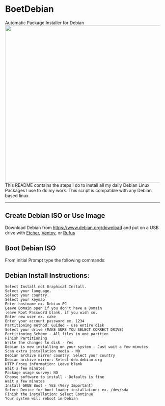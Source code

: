 # BoetDebian
Automatic Package Installer for Debian 
<a href="url"><img src="https://upload.wikimedia.org/wikipedia/commons/d/d1/Ardebian_logo_512_0.png" align="left" height="512" width="512" ></a>


This README contains the steps I do to install all my daily Debian Linux Packages I use to do my work. This script is compatible with any Debian based linux.

---
## Create Debian ISO or Use Image

Download Debian from <https://www.debian.org/download> and put on a USB drive with [Etcher](https://www.balena.io/etcher/), [Ventoy](https://www.ventoy.net/en/index.html), or [Rufus](https://rufus.ie/en/)


## Boot Debian ISO

From initial Prompt type the following commands:

## Debian Install Instructions:
```
Select Install not Graphical Install.
Select your language.
Select your country.
Select your keymap
Enter hostname ex. Debian-PC
Leave Domain open if you don't have a Domain
leave Root Password blank, if you wish so.
Enter new user ex. cake
Enter your account password ex. 1234
Partitioning method: Guided - use entire disk
Select your drive (MAKE SURE YOU SELECT CORRECT DRIVE)
Partitioning Scheme - All files in one parition
Finish Partitioning
Write the changes to disk - Yes
Debian is now installing on your system - Just wait a few minutes.
Scan extra installation media - NO
Debian archive mirror country: Select your country
Debian archive mirror: Select deb.debian.org
HTTP Proxy information: Leave blank
Wait a few minutes
Package usage survey: NO
Choose software to install - Defaults is fine
Wait a few minutes
Install GRUB Boot - YES (Very Important)
Select Device for boot loader installation: ex. /dev/sda
Finish the installation: Select Continue
Your system will reboot in Debian
```



